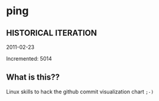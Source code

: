 # ping

## HISTORICAL ITERATION
2011-02-23

Incremented: 5014

## What is this?? 
Linux skills to hack the github commit visualization chart `;-)`
